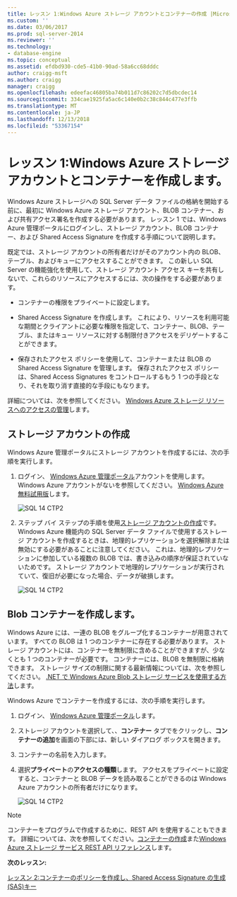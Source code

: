 ```yaml
---
title: レッスン 1:Windows Azure ストレージ アカウントとコンテナーの作成 |Microsoft Docs
ms.custom: ''
ms.date: 03/06/2017
ms.prod: sql-server-2014
ms.reviewer: ''
ms.technology:
- database-engine
ms.topic: conceptual
ms.assetid: efdbd930-cde5-41b0-90ad-58a6cc68dddc
author: craigg-msft
ms.author: craigg
manager: craigg
ms.openlocfilehash: edeefac46805ba74b011d7c86202c7d5dbcdec14
ms.sourcegitcommit: 334cae1925fa5ac6c140e0b2c38c844c477e3ffb
ms.translationtype: MT
ms.contentlocale: ja-JP
ms.lasthandoff: 12/13/2018
ms.locfileid: "53367154"
---
```

# <a name="lesson-1-create-windows-azure-storage-account-and-container"></a>レッスン 1:Windows Azure ストレージ アカウントとコンテナーを作成します。
  Windows Azure ストレージへの SQL Server データ ファイルの格納を開始する前に、最初に Windows Azure ストレージ アカウント、BLOB コンテナー、および共有アクセス署名を作成する必要があります。 レッスン 1 では、Windows Azure 管理ポータルにログインし、ストレージ アカウント、BLOB コンテナー、および Shared Access Signature を作成する手順について説明します。  
  
 既定では、ストレージ アカウントの所有者だけがそのアカウント内の BLOB、テーブル、およびキューにアクセスすることができます。 この新しい SQL Server の機能強化を使用して、ストレージ アカウント アクセス キーを共有しないで、これらのリソースにアクセスするには、次の操作をする必要があります。  
  
-   コンテナーの権限をプライベートに設定します。  
  
-   Shared Access Signature を作成します。 これにより、リソースを利用可能な期間とクライアントに必要な権限を指定して、コンテナー、BLOB、テーブル、またはキュー リソースに対する制限付きアクセスをデリゲートすることができます。  
  
-   保存されたアクセス ポリシーを使用して、コンテナーまたは BLOB の Shared Access Signature を管理します。 保存されたアクセス ポリシーは、Shared Access Signatures をコントロールするもう 1 つの手段となり、それを取り消す直接的な手段にもなります。  
  
 詳細については、次を参照してください。 [Windows Azure ストレージ リソースへのアクセスの管理](https://msdn.microsoft.com/library/windowsazure/ee393343.aspx)します。  
  
## <a name="create-storage-account"></a>ストレージ アカウントの作成  
 Windows Azure 管理ポータルにストレージ アカウントを作成するには、次の手順を実行します。  
  
1.  ログイン、 [Windows Azure 管理ポータル](https://manage.windowsazure.com)アカウントを使用します。 Windows Azure アカウントがないを参照してください。 [Windows Azure 無料試用版](http://www.windowsazure.com/pricing/free-trial/)します。  
  
     ![SQL 14 CTP2](../../2014/tutorials/media/ss-was-tutlesson-1-1.gif "SQL 14 CTP2")  
  
2.  ステップ バイ ステップの手順を使用[ストレージ アカウントの作成](http://azure.microsoft.com/documentation/articles/storage-create-storage-account/)です。 Windows Azure 機能内の SQL Server データ ファイルで使用するストレージ アカウントを作成するときは、地理的レプリケーションを選択解除または無効にする必要があることに注意してください。 これは、地理的レプリケーションに参加している複数の BLOB では、書き込みの順序が保証されていないためです。 ストレージ アカウントで地理的レプリケーションが実行されていて、復旧が必要になった場合、データが破損します。  
  
     ![SQL 14 CTP2](../../2014/tutorials/media/ss-was-tutlesson-1-2.gif "SQL 14 CTP2")  
  
## <a name="create-a-blob-container"></a>Blob コンテナーを作成します。  
 Windows Azure には、一連の BLOB をグループ化するコンテナーが用意されています。 すべての BLOB は 1 つのコンテナーに存在する必要があります。 ストレージ アカウントには、コンテナーを無制限に含めることができますが、少なくとも 1 つのコンテナーが必要です。 コンテナーには、BLOB を無制限に格納できます。 ストレージ サイズの制限に関する最新情報については、次を参照してください。 [.NET で Windows Azure Blob ストレージ サービスを使用する方法](http://www.windowsazure.com/develop/net/how-to-guides/blob-storage/)します。  
  
 Windows Azure でコンテナーを作成するには、次の手順を実行します。  
  
1.  ログイン、 [Windows Azure 管理ポータル](https://manage.windowsazure.com)します。  
  
2.  ストレージ アカウントを選択して、、**コンテナー**  タブでをクリックし、**コンテナーの追加**を画面の下部には、新しい ダイアログ ボックスを開きます。  
  
3.  コンテナーの名前を入力します。  
  
4.  選択**プライベート**の**アクセスの種類**します。 アクセスをプライベートに設定すると、コンテナーと BLOB データを読み取ることができるのは Windows Azure アカウントの所有者だけになります。  
  
     ![SQL 14 CTP2](../../2014/tutorials/media/ss-was-tutlesson-1-4.gif "SQL 14 CTP2")  
  
> [!NOTE]  
>  コンテナーをプログラムで作成するために、REST API を使用することもできます。 詳細については、次を参照してください。[コンテナーの作成](https://msdn.microsoft.com/library/windowsazure/dd179468.aspx)また[Windows Azure ストレージ サービス REST API リファレンス](https://msdn.microsoft.com/library/windowsazure/dd179355.aspx)します。  
  
 **次のレッスン:**  
  
 [レッスン 2:コンテナーのポリシーを作成し、Shared Access Signature の生成&#40;SAS&#41;キー](../relational-databases/lesson-1-create-stored-access-policy-and-shared-access-signature.md)  
  
  
